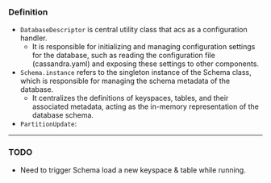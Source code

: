 ### Definition

- `DatabaseDescriptor` is central utility class that acs as a configuration handler.
    - It is responsible for initializing and managing configuration settings for the database, such as reading the
      configuration file (cassandra.yaml) and exposing these settings to other components.
- `Schema.instance` refers to the singleton instance of the Schema class, which is responsible for managing the schema
  metadata of the database.
    - It centralizes the definitions of keyspaces, tables, and their associated metadata, acting as the in-memory
      representation of the database schema.
- `PartitionUpdate`: 

----
### TODO
- Need to trigger Schema load a new keyspace & table while running.